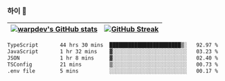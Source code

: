 
### 하이 👋
[![warpdev's GitHub stats](https://github-readme-stats.vercel.app/api?username=warpdev&show_icons=true&theme=vue-dark)](#) |[![GitHub Streak](https://github-readme-streak-stats.herokuapp.com/?user=warpdev&theme=dark)](#)
--- | --- |
<!--START_SECTION:waka-->

```txt
TypeScript       44 hrs 30 mins  ███████████████████████▒░   92.97 %
JavaScript       1 hr 32 mins    ▓░░░░░░░░░░░░░░░░░░░░░░░░   03.23 %
JSON             1 hr 8 mins     ▓░░░░░░░░░░░░░░░░░░░░░░░░   02.40 %
TSConfig         21 mins         ▒░░░░░░░░░░░░░░░░░░░░░░░░   00.73 %
.env file        5 mins          ░░░░░░░░░░░░░░░░░░░░░░░░░   00.17 %
```

<!--END_SECTION:waka-->

<!--
**warpdev/warpdev** is a ✨ _special_ ✨ repository because its `README.md` (this file) appears on your GitHub profile.

Here are some ideas to get you started:

- 🔭 I’m currently working on ...
- 🌱 I’m currently learning ...
- 👯 I’m looking to collaborate on ...
- 🤔 I’m looking for help with ...
- 💬 Ask me about ...
- 📫 How to reach me: ...
- 😄 Pronouns: ...
- ⚡ Fun fact: ...
-->
